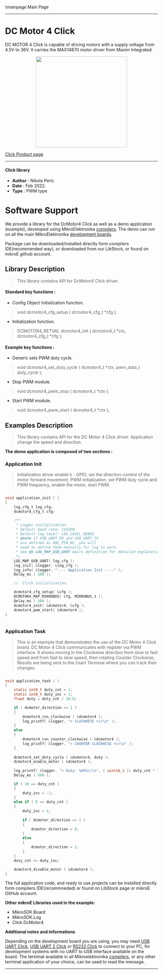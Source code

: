 \mainpage Main Page
 
---
# DC Motor 4 Click

DC MOTOR 4 Click is capable of driving motors with a supply voltage from 4.5V to 36V. It carries the MAX14870 motor driver from Maxim Integrated.

<p align="center">
  <img src="https://download.mikroe.com/images/click_for_ide/dcmotor4_click.png" height=300px>
</p>

[Click Product page](https://www.mikroe.com/dc-motor-4-click)

---


#### Click library 

- **Author**        : Nikola Peric
- **Date**          : Feb 2022.
- **Type**          : PWM type


# Software Support

We provide a library for the DcMotor4 Click 
as well as a demo application (example), developed using MikroElektronika 
[compilers](https://shop.mikroe.com/compilers). 
The demo can run on all the main MikroElektronika [development boards](https://shop.mikroe.com/development-boards).

Package can be downloaded/installed directly form compilers IDE(recommended way), or downloaded from our LibStock, or found on mikroE github account. 

## Library Description

> This library contains API for DcMotor4 Click driver.

#### Standard key functions :

- Config Object Initialization function.
> void dcmotor4_cfg_setup ( dcmotor4_cfg_t *cfg ); 
 
- Initialization function.
> DCMOTOR4_RETVAL dcmotor4_init ( dcmotor4_t *ctx, dcmotor4_cfg_t *cfg );


#### Example key functions :

- Generic sets PWM duty cycle.
> void dcmotor4_set_duty_cycle ( dcmotor4_t *ctx, pwm_data_t duty_cycle );
 
- Stop PWM module.
> void dcmotor4_pwm_stop ( dcmotor4_t *ctx );

- Start PWM module.
> void dcmotor4_pwm_start ( dcmotor4_t *ctx );

## Examples Description
 
>  This library contains API for the DC Motor 4 Click driver.
>  Application change the speed and direction.

**The demo application is composed of two sections :**

### Application Init 

> Initialization driver enable's - GPIO,
  set the direction-control of the motor forward movement, PWM initialization,
  set PWM duty cycle and PWM frequency, enable the motor, start PWM.
> 

```c

void application_init ( )
{
    log_cfg_t log_cfg;
    dcmotor4_cfg_t cfg;

    /** 
     * Logger initialization.
     * Default baud rate: 115200
     * Default log level: LOG_LEVEL_DEBUG
     * @note If USB_UART_RX and USB_UART_TX 
     * are defined as HAL_PIN_NC, you will 
     * need to define them manually for log to work. 
     * See @b LOG_MAP_USB_UART macro definition for detailed explanation.
     */
    LOG_MAP_USB_UART( log_cfg );
    log_init( &logger, &log_cfg );
    log_info( &logger, "---- Application Init ----" );
    Delay_ms ( 100 );

    //  Click initialization.

    dcmotor4_cfg_setup( &cfg );
    DCMOTOR4_MAP_MIKROBUS( cfg, MIKROBUS_1 );
    Delay_ms ( 100 );
    dcmotor4_init( &dcmotor4, &cfg );
    dcmotor4_pwm_start( &dcmotor4 );
}
  
```

### Application Task

>  This is an example that demonstrates the use of the DC Motor 4 Click board.
>  DC Motor 4 Click communicates with register via PWM interface.
>  It shows moving in the Clockwise direction from slow to fast speed
>  and from fast to slow speed, then rotating Counter Clockwise,
>  Results are being sent to the Usart Terminal where you can track their changes.
 

```c

void application_task ( )
{    
    static int8_t duty_cnt = 1;
    static int8_t duty_inc = 1;
    float duty = duty_cnt / 10.0;

    if ( dcmotor_direction == 1 )
    {
        dcmotor4_run_clockwise ( &dcmotor4 );
        log_printf( &logger, "> CLOCKWISE <\r\n" );
    }
    else
    {
        dcmotor4_run_counter_clockwise ( &dcmotor4 );
        log_printf( &logger, "> COUNTER CLOCKWISE <\r\n" );
    }
    
    dcmotor4_set_duty_cycle ( &dcmotor4, duty );
    dcmotor4_enable_motor ( &dcmotor4 );
    
    log_printf( &logger, "> Duty: %d%%\r\n", ( uint16_t )( duty_cnt * 10 ) );
    Delay_ms ( 500 );

    if ( 10 == duty_cnt ) 
    {
        duty_inc = -1;
    }
    else if ( 0 == duty_cnt ) 
    {
        duty_inc = 1;
        
        if ( dcmotor_direction == 1 )
        {
            dcmotor_direction = 0;
        }
        else
        {
            dcmotor_direction = 1;
        }
    }
    duty_cnt += duty_inc;

    dcmotor4_disable_motor ( &dcmotor4 );
}

```

The full application code, and ready to use projects can be  installed directly form compilers IDE(recommneded) or found on LibStock page or mikroE GitHub accaunt.

**Other mikroE Libraries used in the example:** 

- MikroSDK.Board
- MikroSDK.Log
- Click.DcMotor4

**Additional notes and informations**

Depending on the development board you are using, you may need 
[USB UART Click](https://shop.mikroe.com/usb-uart-click), 
[USB UART 2 Click](https://shop.mikroe.com/usb-uart-2-click) or 
[RS232 Click](https://shop.mikroe.com/rs232-click) to connect to your PC, for 
development systems with no UART to USB interface available on the board. The 
terminal available in all Mikroelektronika 
[compilers](https://shop.mikroe.com/compilers), or any other terminal application 
of your choice, can be used to read the message.



---
